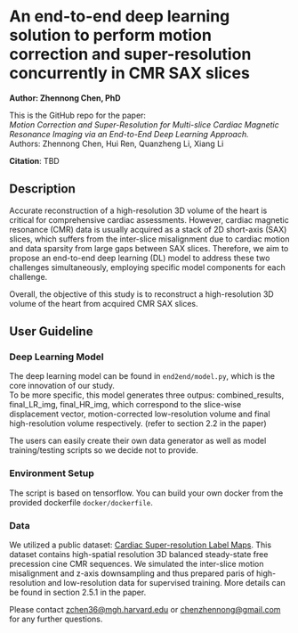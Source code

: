 # An end-to-end deep learning solution to perform motion correction and super-resolution concurrently in CMR SAX slices
**Author: Zhennong Chen, PhD**<br />

This is the GitHub repo for the paper: <br />
*Motion Correction and Super-Resolution for Multi-slice Cardiac Magnetic Resonance Imaging via an End-to-End Deep Learning Approach.*<br />
Authors: Zhennong Chen, Hui Ren, Quanzheng Li, Xiang Li<br />

**Citation**: TBD

## Description
Accurate reconstruction of a high-resolution 3D volume of the heart is critical for comprehensive cardiac assessments. However, cardiac magnetic resonance (CMR) data is usually acquired as a stack of 2D short-axis (SAX) slices, which suffers from the inter-slice misalignment due to cardiac motion and data sparsity from large gaps between SAX slices. Therefore, we aim to propose an end-to-end deep learning (DL) model to address these two challenges simultaneously, employing specific model components for each challenge. <br />

Overall, the objective of this study is to reconstruct a high-resolution 3D volume of the heart from acquired CMR SAX slices.<br />


## User Guideline
### Deep Learning Model
The deep learning model can be found in ```end2end/model.py```, which is the core innovation of our study.<br />
To be more specific, this model generates three outpus: combined_results, final_LR_img, final_HR_img, which correspond to the slice-wise displacement vector, motion-corrected low-resolution volume and final high-resolution volume respectively. (refer to section 2.2 in the paper)<br />

The users can easily create their own data generator as well as model training/testing scripts so we decide not to provide.


### Environment Setup
The script is based on tensorflow. You can build your own docker from the provided dockerfile ```docker/dockerfile```. <br />
    

### Data 
We utilized a public dataset: [Cardiac Super-resolution Label Maps](https://data.mendeley.com/datasets/pw87p286yx/1). This dataset contains high-spatial resolution 3D balanced steady-state free precession cine CMR sequences. We simulated the inter-slice motion misalignment and z-axis downsampling and thus prepared paris of high-resolution and low-resolution data for supervised training. More details can be found in section 2.5.1 in the paper.

Please contact zchen36@mgh.harvard.edu or chenzhennong@gmail.com for any further questions.




